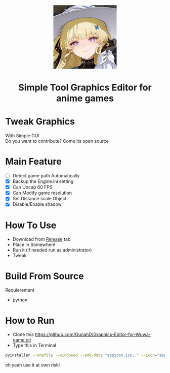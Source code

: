 <div align="center">
<img src="w.jpg" alt="w" width="200"/>
<h1>Simple Tool Graphics Editor for anime games</h1>
</div>

# Tweak Graphics
With Simple GUI<br>
Do you want to contribute? Come its open source<br>

# Main Feature
- [ ] Detect game path Automatically
- [x] Backup the Engine.ini setting
- [x] Can Uncap 60 FPS
- [x] Can Modify game resolution
- [x] Set Distance scale Object
- [x] Disable/Enable shadow

# How To Use

- Download from [Release](https://github.com/GunahD/Graphics-Editor-for-Wuwa-game/releases) tab
- Place in Somewhere
- Run it (if needed run as administrator)
- Tweak

# Build From Source
Requierement
- python

# How to Run
- Clone this https://github.com/GunahD/Graphics-Editor-for-Wuwa-game.git
- Type this in Terminal
```sh
pyinstaller --onefile --windowed --add-data "appicon.ico;." --icon="appicon.ico" phoebeeditor.py
```

oh yeah use it at own risk!
